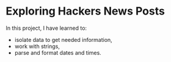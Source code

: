 # Exploring Hackers News Posts
In this project, I have learned to:
- isolate data to get needed information,
- work with strings,
- parse and format dates and times.
